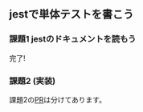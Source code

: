 ## jestで単体テストを書こう

### 課題1 jestのドキュメントを読もう
完了!

### 課題2 (実装)
課題2の[PR](https://github.com/FumiKimura/praha-challenge-templates/pull/1)は分けてあります。